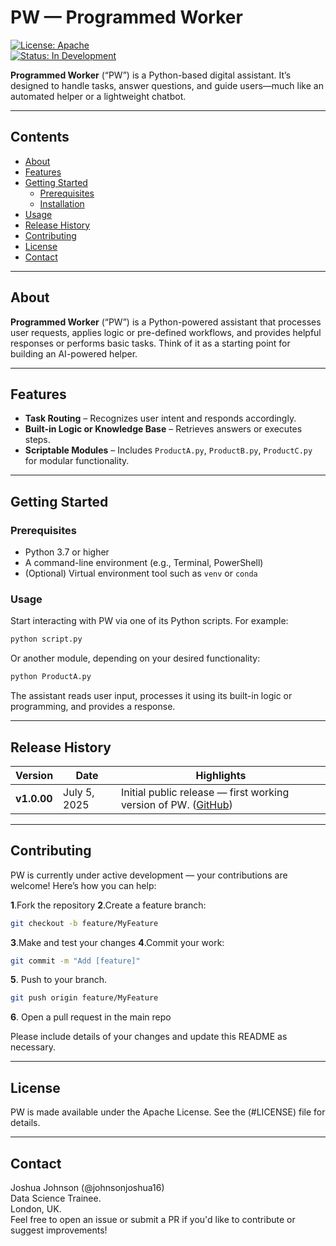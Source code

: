 # PW — Programmed Worker

[![License: Apache](https://img.shields.io/badge/License-Apache-yellow.svg)](LICENSE)  
[![Status: In Development](https://img.shields.io/badge/status-in--development-orange.svg)]()

**Programmed Worker** (“PW”) is a Python-based digital assistant. It’s designed to handle tasks, answer questions, and guide users—much like an automated helper or a lightweight chatbot.

---

## Contents

- [About](#about)  
- [Features](#features)  
- [Getting Started](#getting-started)  
  - [Prerequisites](#prerequisites)  
  - [Installation](#installation)  
- [Usage](#usage)  
- [Release History](#release-history)  
- [Contributing](#contributing)  
- [License](#license)  
- [Contact](#contact)  

---

## About

**Programmed Worker** (“PW”) is a Python-powered assistant that processes user requests, applies logic or pre-defined workflows, and provides helpful responses or performs basic tasks. Think of it as a starting point for building an AI-powered helper.  


---

## Features

- **Task Routing** – Recognizes user intent and responds accordingly.  
- **Built-in Logic or Knowledge Base** – Retrieves answers or executes steps.  
- **Scriptable Modules** – Includes `ProductA.py`, `ProductB.py`, `ProductC.py` for modular functionality.  


---

## Getting Started

### Prerequisites

- Python 3.7 or higher  
- A command-line environment (e.g., Terminal, PowerShell)  
- (Optional) Virtual environment tool such as `venv` or `conda`

### Usage
Start interacting with PW via one of its Python scripts. For example:

```bash
python script.py

```
Or another module, depending on your desired functionality:

```bash
python ProductA.py

```
The assistant reads user input, processes it using its built-in logic or programming, and provides a response.

---
## Release History

| Version     | Date         | Highlights                                                          |
| ----------- | ------------ | ------------------------------------------------------------------- |
| **v1.0.00** | July 5, 2025 | Initial public release — first working version of PW. ([GitHub][1]) |

[1]: https://github.com/johnsonjoshua16/PW/releases?utm_source=chatgpt.com "Releases: johnsonjoshua16/PW - GitHub"

---
## Contributing

PW is currently under active development — your contributions are welcome! Here’s how you can help:

**1**.Fork the repository
**2**.Create a feature branch:

```bash
git checkout -b feature/MyFeature

```
**3**.Make and test your changes
**4**.Commit your work:

```bash
git commit -m "Add [feature]"

```
**5**. Push to your branch.

```bash
git push origin feature/MyFeature

```
**6**. Open a pull request in the main repo <br>

Please include details of your changes and update this README as necessary.

---
## License

PW is made available under the Apache License. See the (#LICENSE) file for details.

---
## Contact

Joshua Johnson (@johnsonjoshua16) <br>
Data Science Trainee. <br>
London, UK. <br>
Feel free to open an issue or submit a PR if you'd like to contribute or suggest improvements!


